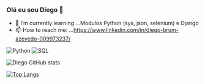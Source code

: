 ### Olá eu sou Diego 👋
- 🌱 I’m currently learning ...Modulos Python (sys, json, selenium) e Django
- 📫 How to reach me: ...https://www.linkedin.com/in/diego-brum-azevedo-009973237/

<!--
**diegobrm8/diegobrm8** is a ✨ _special_ ✨ repository because its `README.md` (this file) appears on your GitHub profile.


- 🌱 I’m currently learning ...Modulos Python (sys, json, selenium) e Django
- 📫 How to reach me: ...https://www.linkedin.com/in/diego-brum-azevedo-009973237/
-->
![Python](https://img.shields.io/badge/Python-14354C?style=for-the-badge&logo=python&logoColor=white)
![SQL](https://img.shields.io/badge/SQL-00000F?style=for-the-badge&logo=sql&logoColor=white)


![Diego GitHub stats](https://github-readme-stats.vercel.app/api?username=diegobrm8&show_icons=true&theme=dracula)
<div>

[![Top Langs](https://github-readme-stats.vercel.app/api/top-langs/?username=anuraghazra)](https://github.com/anuraghazra/github-readme-stats)
